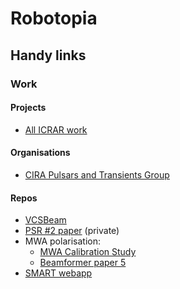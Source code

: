 # Robotopia

<!--
**robotopia/robotopia** is a ✨ _special_ ✨ repository because its `README.md` (this file) appears on your GitHub profile.

Here are some ideas to get you started:

- 🔭 I’m currently working on ...
- 🌱 I’m currently learning ...
- 👯 I’m looking to collaborate on ...
- 🤔 I’m looking for help with ...
- 💬 Ask me about ...
- 📫 How to reach me: ...
- 😄 Pronouns: he/him
-->

## Handy links

### Work

#### Projects

- [All ICRAR work](https://github.com/users/robotopia/projects/1)

#### Organisations

- [CIRA Pulsars and Transients Group](https://github.com/CIRA-Pulsars-and-Transients-Group)

#### Repos

- [VCSBeam](https://github.com/CIRA-Pulsars-and-Transients-Group/vcsbeam)
- [PSR #2 paper](https://github.com/robotopia/j0024-1956-analysis) (private)
- MWA polarisation:
  - [MWA Calibration Study](https://github.com/CIRA-Pulsars-and-Transients-Group/mwa_calibration_study)
  - [Beamformer paper 5](https://github.com/robotopia/paper-bfm5)
- [SMART webapp](https://github.com/ADACS-Australia/SS2020A-RBhat)
